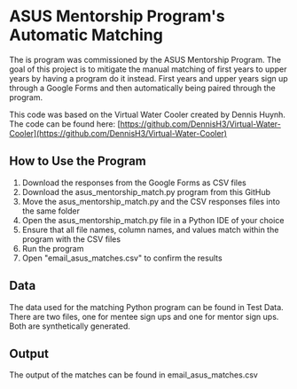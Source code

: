 # ASUS Mentorship Program's Automatic Matching

The is program was commissioned by the ASUS Mentorship Program. The goal of this project is to mitigate the manual matching of first years to upper years by having a program do it instead. First years and upper years sign up through a Google Forms and then automatically being paired through the program. 

This code was based on the Virtual Water Cooler created by Dennis Huynh. The code can be found here: [https://github.com/DennisH3/Virtual-Water-Cooler](https://github.com/DennisH3/Virtual-Water-Cooler)

## How to Use the Program
1. Download the responses from the Google Forms as CSV files
2. Download the asus_mentorship_match.py program from this GitHub
3. Move the asus_mentorship_match.py and the CSV responses files into the same folder
4. Open the asus_mentorship_match.py file in a Python IDE of your choice
5. Ensure that all file names, column names, and values match within the program with the CSV files
6. Run the program
7. Open "email_asus_matches.csv" to confirm the results

## Data
The data used for the matching Python program can be found in Test Data. There are two files, one for mentee sign ups and one for mentor sign ups. Both are synthetically generated.

## Output
The output of the matches can be found in email_asus_matches.csv